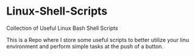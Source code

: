 # Linux-Shell-Scripts
Collection of Useful Linux Bash Shell Scripts

This is a Repo where I store some useful scripts to better utilize your linu environment and perform simple tasks at the push of a button.
